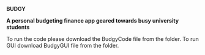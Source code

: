 __BUDGY__

__A personal budgeting finance app geared towards busy university students__

To run the code please download the BudgyCode file from the folder.
To run GUI download BudgyGUI file from the folder.




